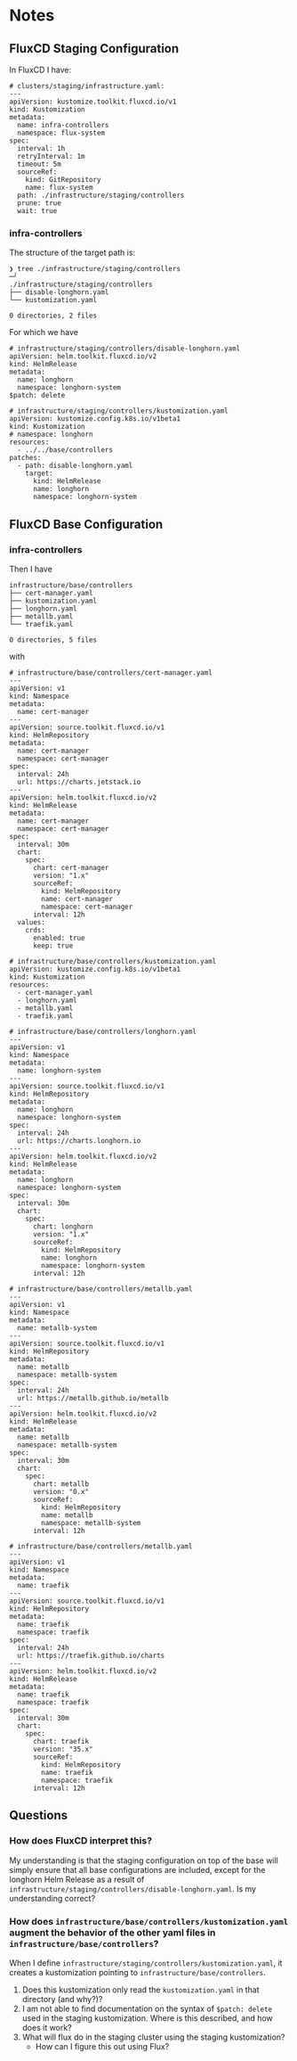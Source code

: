 # Notes

## FluxCD Staging Configuration

In FluxCD I have:

```
# clusters/staging/infrastructure.yaml:
---
apiVersion: kustomize.toolkit.fluxcd.io/v1
kind: Kustomization
metadata:
  name: infra-controllers
  namespace: flux-system
spec:
  interval: 1h
  retryInterval: 1m
  timeout: 5m
  sourceRef:
    kind: GitRepository
    name: flux-system
  path: ./infrastructure/staging/controllers
  prune: true
  wait: true
```

### infra-controllers

The structure of the target path is:

```
❯ tree ./infrastructure/staging/controllers                                                                                                         ─╯
./infrastructure/staging/controllers
├── disable-longhorn.yaml
└── kustomization.yaml

0 directories, 2 files
```

For which we have

```
# infrastructure/staging/controllers/disable-longhorn.yaml
apiVersion: helm.toolkit.fluxcd.io/v2
kind: HelmRelease
metadata:
  name: longhorn
  namespace: longhorn-system
$patch: delete
```

```
# infrastructure/staging/controllers/kustomization.yaml
apiVersion: kustomize.config.k8s.io/v1beta1
kind: Kustomization
# namespace: longhorn
resources: 
  - ../../base/controllers
patches:
  - path: disable-longhorn.yaml
    target:
      kind: HelmRelease
      name: longhorn
      namespace: longhorn-system
```

## FluxCD Base Configuration

### infra-controllers

Then I have

```
infrastructure/base/controllers
├── cert-manager.yaml
├── kustomization.yaml
├── longhorn.yaml
├── metallb.yaml
└── traefik.yaml

0 directories, 5 files
```

with

```
# infrastructure/base/controllers/cert-manager.yaml
---
apiVersion: v1
kind: Namespace
metadata:
  name: cert-manager
---
apiVersion: source.toolkit.fluxcd.io/v1
kind: HelmRepository
metadata:
  name: cert-manager
  namespace: cert-manager
spec:
  interval: 24h
  url: https://charts.jetstack.io
---
apiVersion: helm.toolkit.fluxcd.io/v2
kind: HelmRelease
metadata:
  name: cert-manager
  namespace: cert-manager
spec:
  interval: 30m
  chart:
    spec:
      chart: cert-manager
      version: "1.x"
      sourceRef:
        kind: HelmRepository
        name: cert-manager
        namespace: cert-manager
      interval: 12h
  values:
    crds:
      enabled: true
      keep: true
```

```
# infrastructure/base/controllers/kustomization.yaml
apiVersion: kustomize.config.k8s.io/v1beta1
kind: Kustomization
resources:
  - cert-manager.yaml
  - longhorn.yaml
  - metallb.yaml
  - traefik.yaml
```

```
# infrastructure/base/controllers/longhorn.yaml
---
apiVersion: v1
kind: Namespace
metadata:
  name: longhorn-system
---
apiVersion: source.toolkit.fluxcd.io/v1
kind: HelmRepository
metadata:
  name: longhorn
  namespace: longhorn-system
spec:
  interval: 24h
  url: https://charts.longhorn.io
---
apiVersion: helm.toolkit.fluxcd.io/v2
kind: HelmRelease
metadata:
  name: longhorn
  namespace: longhorn-system
spec:
  interval: 30m
  chart:
    spec:
      chart: longhorn
      version: "1.x"
      sourceRef:
        kind: HelmRepository
        name: longhorn
        namespace: longhorn-system
      interval: 12h
```

```
# infrastructure/base/controllers/metallb.yaml
---
apiVersion: v1
kind: Namespace
metadata:
  name: metallb-system
---
apiVersion: source.toolkit.fluxcd.io/v1
kind: HelmRepository
metadata:
  name: metallb
  namespace: metallb-system
spec:
  interval: 24h
  url: https://metallb.github.io/metallb
---
apiVersion: helm.toolkit.fluxcd.io/v2
kind: HelmRelease
metadata:
  name: metallb
  namespace: metallb-system
spec:
  interval: 30m
  chart:
    spec:
      chart: metallb
      version: "0.x"
      sourceRef:
        kind: HelmRepository
        name: metallb
        namespace: metallb-system
      interval: 12h
```

```
# infrastructure/base/controllers/metallb.yaml
---
apiVersion: v1
kind: Namespace
metadata:
  name: traefik
---
apiVersion: source.toolkit.fluxcd.io/v1
kind: HelmRepository
metadata:
  name: traefik
  namespace: traefik
spec:
  interval: 24h
  url: https://traefik.github.io/charts
---
apiVersion: helm.toolkit.fluxcd.io/v2
kind: HelmRelease
metadata:
  name: traefik
  namespace: traefik
spec:
  interval: 30m
  chart:
    spec:
      chart: traefik
      version: "35.x"
      sourceRef:
        kind: HelmRepository
        name: traefik
        namespace: traefik
      interval: 12h
```

## Questions

### How does FluxCD interpret this?

My understanding is that the staging configuration on top of the base will simply ensure that all base configurations are included, except for the longhorn Helm Release as a result of `infrastructure/staging/controllers/disable-longhorn.yaml`. Is my understanding correct?

### How does `infrastructure/base/controllers/kustomization.yaml` augment the behavior of the other yaml files in `infrastructure/base/controllers`? 
When I define `infrastructure/staging/controllers/kustomization.yaml`, it creates a kustomization pointing to `infrastructure/base/controllers`. 
1. Does this kustomization only read the `kustomization.yaml` in that directory (and why?)?
2. I am not able to find documentation on the syntax of `$patch: delete` used in the staging kustomization. Where is this described, and how does it work?
3. What will flux do in the staging cluster using the staging kustomization? 
    - How can I figure this out using Flux?